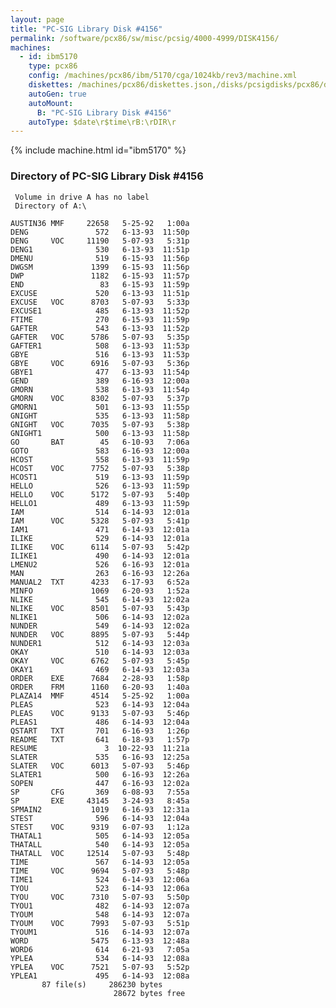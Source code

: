 ```yaml
---
layout: page
title: "PC-SIG Library Disk #4156"
permalink: /software/pcx86/sw/misc/pcsig/4000-4999/DISK4156/
machines:
  - id: ibm5170
    type: pcx86
    config: /machines/pcx86/ibm/5170/cga/1024kb/rev3/machine.xml
    diskettes: /machines/pcx86/diskettes.json,/disks/pcsigdisks/pcx86/diskettes.json
    autoGen: true
    autoMount:
      B: "PC-SIG Library Disk #4156"
    autoType: $date\r$time\rB:\rDIR\r
---
```


{% include machine.html id="ibm5170" %}

### Directory of PC-SIG Library Disk #4156

     Volume in drive A has no label
     Directory of A:\

    AUSTIN36 MMF     22658   5-25-92   1:00a
    DENG               572   6-13-93  11:50p
    DENG     VOC     11190   5-07-93   5:31p
    DENG1              530   6-13-93  11:51p
    DMENU              519   6-15-93  11:56p
    DWGSM             1399   6-15-93  11:56p
    DWP               1182   6-15-93  11:57p
    END                 83   6-15-93  11:59p
    EXCUSE             520   6-13-93  11:51p
    EXCUSE   VOC      8703   5-07-93   5:33p
    EXCUSE1            485   6-13-93  11:52p
    FTIME              270   6-15-93  11:59p
    GAFTER             543   6-13-93  11:52p
    GAFTER   VOC      5786   5-07-93   5:35p
    GAFTER1            508   6-13-93  11:53p
    GBYE               516   6-13-93  11:53p
    GBYE     VOC      6916   5-07-93   5:36p
    GBYE1              477   6-13-93  11:54p
    GEND               389   6-16-93  12:00a
    GMORN              538   6-13-93  11:54p
    GMORN    VOC      8302   5-07-93   5:37p
    GMORN1             501   6-13-93  11:55p
    GNIGHT             535   6-13-93  11:58p
    GNIGHT   VOC      7035   5-07-93   5:38p
    GNIGHT1            500   6-13-93  11:58p
    GO       BAT        45   6-10-93   7:06a
    GOTO               583   6-16-93  12:00a
    HCOST              558   6-13-93  11:59p
    HCOST    VOC      7752   5-07-93   5:38p
    HCOST1             519   6-13-93  11:59p
    HELLO              526   6-13-93  11:59p
    HELLO    VOC      5172   5-07-93   5:40p
    HELLO1             489   6-13-93  11:59p
    IAM                514   6-14-93  12:01a
    IAM      VOC      5328   5-07-93   5:41p
    IAM1               471   6-14-93  12:01a
    ILIKE              529   6-14-93  12:01a
    ILIKE    VOC      6114   5-07-93   5:42p
    ILIKE1             490   6-14-93  12:01a
    LMENU2             526   6-16-93  12:01a
    MAN                263   6-16-93  12:26a
    MANUAL2  TXT      4233   6-17-93   6:52a
    MINFO             1069   6-20-93   1:52a
    NLIKE              545   6-14-93  12:02a
    NLIKE    VOC      8501   5-07-93   5:43p
    NLIKE1             506   6-14-93  12:02a
    NUNDER             549   6-14-93  12:02a
    NUNDER   VOC      8895   5-07-93   5:44p
    NUNDER1            512   6-14-93  12:03a
    OKAY               510   6-14-93  12:03a
    OKAY     VOC      6762   5-07-93   5:45p
    OKAY1              469   6-14-93  12:03a
    ORDER    EXE      7684   2-28-93   1:58p
    ORDER    FRM      1160   6-20-93   1:40a
    PLAZA14  MMF      4514   5-25-92   1:00a
    PLEAS              523   6-14-93  12:04a
    PLEAS    VOC      9133   5-07-93   5:46p
    PLEAS1             486   6-14-93  12:04a
    QSTART   TXT       701   6-16-93   1:26p
    README   TXT       641   6-18-93   1:57p
    RESUME               3  10-22-93  11:21a
    SLATER             535   6-16-93  12:25a
    SLATER   VOC      6013   5-07-93   5:46p
    SLATER1            500   6-16-93  12:26a
    SOPEN              447   6-16-93  12:02a
    SP       CFG       369   6-08-93   7:55a
    SP       EXE     43145   3-24-93   8:45a
    SPMAIN2           1019   6-16-93  12:31a
    STEST              596   6-14-93  12:04a
    STEST    VOC      9319   6-07-93   1:12a
    THATAL1            505   6-14-93  12:05a
    THATALL            540   6-14-93  12:05a
    THATALL  VOC     12514   5-07-93   5:48p
    TIME               567   6-14-93  12:05a
    TIME     VOC      9694   5-07-93   5:48p
    TIME1              524   6-14-93  12:06a
    TYOU               523   6-14-93  12:06a
    TYOU     VOC      7310   5-07-93   5:50p
    TYOU1              482   6-14-93  12:07a
    TYOUM              548   6-14-93  12:07a
    TYOUM    VOC      7993   5-07-93   5:51p
    TYOUM1             516   6-14-93  12:07a
    WORD              5475   6-13-93  12:48a
    WORD6              614   6-21-93   7:05a
    YPLEA              534   6-14-93  12:08a
    YPLEA    VOC      7521   5-07-93   5:52p
    YPLEA1             495   6-14-93  12:08a
           87 file(s)     286230 bytes
                           28672 bytes free
